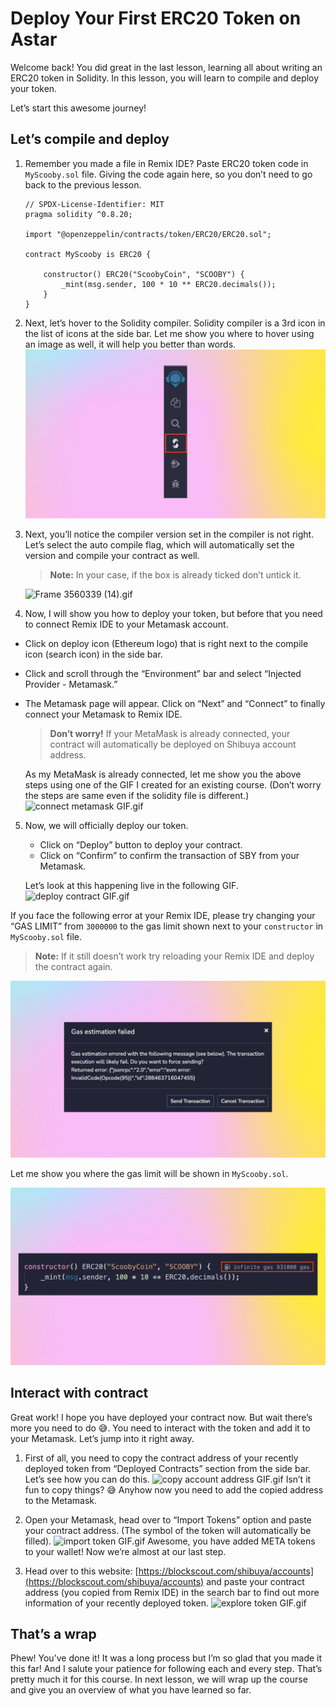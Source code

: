 # Deploy Your First ERC20 Token on Astar

Welcome back! You did great in the last lesson, learning all about writing an ERC20 token in Solidity. In this lesson, you will learn to compile and deploy your token.

Let’s start this awesome journey!

## Let’s compile and deploy

1. Remember you made a file in Remix IDE? Paste ERC20 token code in `MyScooby.sol` file. Giving the code again here, so you don’t need to go back to the previous lesson.

    ```
    // SPDX-License-Identifier: MIT
    pragma solidity ^0.8.20;

    import "@openzeppelin/contracts/token/ERC20/ERC20.sol";

    contract MyScooby is ERC20 {

        constructor() ERC20("ScoobyCoin", "SCOOBY") {
            _mint(msg.sender, 100 * 10 ** ERC20.decimals());
        }
    }
    ```

2. Next, let’s hover to the Solidity compiler. Solidity compiler is a 3rd icon in the list of icons at the side bar. Let me show you where to hover using an image as well, it will help you better than words.
![Frame 3560339 (9).png](https://github.com/0xmetaschool/Learning-Projects/blob/main/assests_for_all/assests_for_astar/4.%20Deploy%20Your%20First%20ERC20%20Token%20on%20Astar/Frame_3560339_(9).png?raw=true)

3. Next, you’ll notice the compiler version set in the compiler is not right. Let’s select the auto compile flag, which will automatically set the version and compile your contract as well.

    > **Note:** In your case, if the box is already ticked don’t untick it.
    > 
    ![Frame 3560339 (14).gif](https://github.com/0xmetaschool/Learning-Projects/blob/main/assests_for_all/assests_for_astar/4.%20Deploy%20Your%20First%20ERC20%20Token%20on%20Astar/Frame_3560339_(14).gif?raw=true)

4. Now, I will show you how to deploy your token, but before that you need to connect  Remix IDE to your Metamask account.
- Click on deploy icon (Ethereum logo) that is right next to the compile icon (search icon) in the side bar.
- Click and scroll through the “Environment” bar and select “Injected Provider - Metamask.”
- The Metamask page will appear. Click on “Next” and “Connect” to finally connect your Metamask to Remix IDE.

    > **Don’t worry!** If your MetaMask is already connected, your contract will automatically be deployed on Shibuya account address.
    > 

    As my MetaMask is already connected, let me show you the above steps using one of the GIF I created for an existing course. (Don’t worry the steps are same even if the solidity file is different.) 
    ![connect metamask GIF.gif](https://github.com/0xmetaschool/Learning-Projects/blob/main/assests_for_all/assests_for_astar/4.%20Deploy%20Your%20First%20ERC20%20Token%20on%20Astar/connect_metamask_GIF.gif?raw=true)

5. Now, we will officially deploy our token.
    - Click on “Deploy” button to deploy your contract.
    - Click on “Confirm” to confirm the transaction of SBY from your Metamask.

    Let’s look at this happening live in the following GIF.
    ![deploy contract GIF.gif](https://github.com/0xmetaschool/Learning-Projects/blob/main/assests_for_all/assests_for_astar/4.%20Deploy%20Your%20First%20ERC20%20Token%20on%20Astar/deploy_contract_GIF.gif?raw=true)

If you face the following error at your Remix IDE, please try changing your “GAS LIMIT” from `3000000` to the gas limit shown next to your `constructor` in `MyScooby.sol` file. 

> **Note:** If it still doesn’t work try reloading your Remix IDE and deploy the contract again.
> 
![Frame 3560339 (11).png](https://github.com/0xmetaschool/Learning-Projects/blob/main/assests_for_all/assests_for_astar/4.%20Deploy%20Your%20First%20ERC20%20Token%20on%20Astar/Frame_3560339_(11).png?raw=true)

Let me show you where the gas limit will be shown  in `MyScooby.sol`.

![Frame 3560339 (17).png](https://github.com/0xmetaschool/Learning-Projects/blob/main/assests_for_all/assests_for_astar/4.%20Deploy%20Your%20First%20ERC20%20Token%20on%20Astar/Frame_3560339_(17).png?raw=true)

## Interact with contract

Great work! I hope you have deployed your contract now. But wait there’s more you need to do 😅.  You need to interact with the token and add it to your Metamask. Let’s jump into it right away.

1. First of all, you need to copy the contract address of your recently deployed token from “Deployed Contracts” section from the side bar. Let’s see how you can do this.
![copy account address GIF.gif](https://github.com/0xmetaschool/Learning-Projects/blob/main/assests_for_all/assests_for_astar/4.%20Deploy%20Your%20First%20ERC20%20Token%20on%20Astar/copy_account_address_GIF.gif?raw=true)
Isn’t it fun to copy things? 😅 Anyhow now you need to add the copied address to the Metamask.

2. Open your Metamask, head over to “Import Tokens” option and paste your contract address. (The symbol of the token will automatically be filled).
![import token GIF.gif](https://github.com/0xmetaschool/Learning-Projects/blob/main/assests_for_all/assests_for_astar/4.%20Deploy%20Your%20First%20ERC20%20Token%20on%20Astar/import_token_GIF.gif?raw=true)
Awesome, you have added META tokens to your wallet! Now we’re almost at our last step. 

3. Head over to this website: [https://blockscout.com/shibuya/accounts](https://blockscout.com/shibuya/accounts) and paste your contract address (you copied from Remix IDE) in the search bar to find out more information of your recently deployed token.
![explore token GIF.gif](https://github.com/0xmetaschool/Learning-Projects/blob/main/assests_for_all/assests_for_astar/4.%20Deploy%20Your%20First%20ERC20%20Token%20on%20Astar/explore_token_GIF.gif?raw=true)

## That’s a wrap

Phew! You’ve done it! It was a long process but I’m so glad that you made it this far! And I salute your patience for following each and every step. That’s pretty much it for this course. In next lesson, we will wrap up the course and give you an overview of what you have learned so far.
